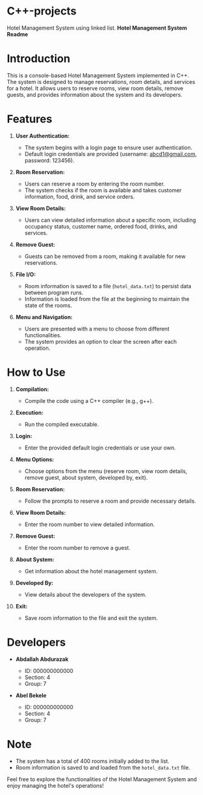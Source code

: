 # C++-projects
Hotel Management System using linked list. 
**Hotel Management System Readme**

# Introduction
This is a console-based Hotel Management System implemented in C++. The system is designed to manage reservations, room details, and services for a hotel. It allows users to reserve rooms, view room details, remove guests, and provides information about the system and its developers.

# Features
1. **User Authentication:**
   - The system begins with a login page to ensure user authentication.
   - Default login credentials are provided (username: abcd1@gmail.com, password: 123456).

2. **Room Reservation:**
   - Users can reserve a room by entering the room number.
   - The system checks if the room is available and takes customer information, food, drink, and service orders.

3. **View Room Details:**
   - Users can view detailed information about a specific room, including occupancy status, customer name, ordered food, drinks, and services.

4. **Remove Guest:**
   - Guests can be removed from a room, making it available for new reservations.

5. **File I/O:**
   - Room information is saved to a file (`hotel_data.txt`) to persist data between program runs.
   - Information is loaded from the file at the beginning to maintain the state of the rooms.

6. **Menu and Navigation:**
   - Users are presented with a menu to choose from different functionalities.
   - The system provides an option to clear the screen after each operation.

# How to Use
1. **Compilation:**
   - Compile the code using a C++ compiler (e.g., g++).

2. **Execution:**
   - Run the compiled executable.

3. **Login:**
   - Enter the provided default login credentials or use your own.

4. **Menu Options:**
   - Choose options from the menu (reserve room, view room details, remove guest, about system, developed by, exit).

5. **Room Reservation:**
   - Follow the prompts to reserve a room and provide necessary details.

6. **View Room Details:**
   - Enter the room number to view detailed information.

7. **Remove Guest:**
   - Enter the room number to remove a guest.

8. **About System:**
   - Get information about the hotel management system.

9. **Developed By:**
   - View details about the developers of the system.

10. **Exit:**
    - Save room information to the file and exit the system.

# Developers
- **Abdallah Abdurazak**
  - ID: 000000000000
  - Section: 4
  - Group: 7

- **Abel Bekele**
  - ID: 000000000000
  - Section: 4
  - Group: 7

# Note
- The system has a total of 400 rooms initially added to the list.
- Room information is saved to and loaded from the `hotel_data.txt` file.

Feel free to explore the functionalities of the Hotel Management System and enjoy managing the hotel's operations!
